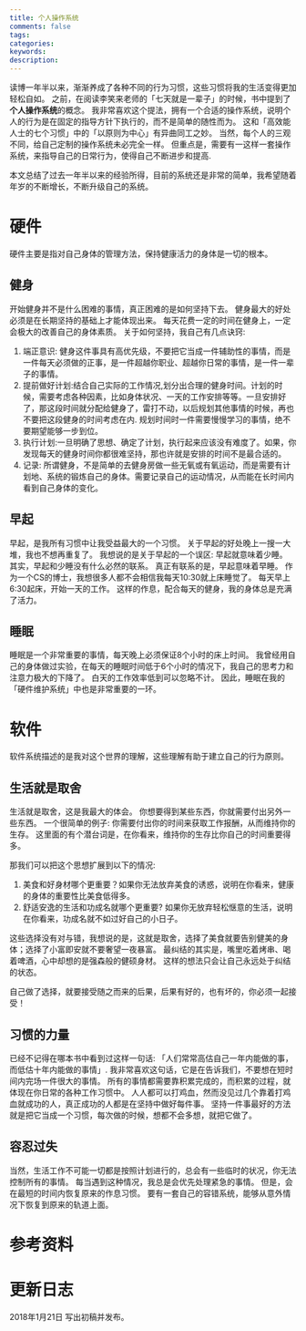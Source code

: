 ```yaml
---
title: 个人操作系统
comments: false
tags:
categories:
keywords:
description:
---
```


读博一年半以来，渐渐养成了各种不同的行为习惯，这些习惯将我的生活变得更加轻松自如。
之前，在阅读李笑来老师的「七天就是一辈子」的时候，书中提到了**个人操作系统**的概念。
我非常喜欢这个提法，拥有一个合适的操作系统，说明个人的行为是在固定的指导方针下执行的，而不是简单的随性而为。
这和「高效能人士的七个习惯」中的「以原则为中心」有异曲同工之妙。
当然，每个人的三观不同，给自己定制的操作系统未必完全一样。
但重点是，需要有一这样一套操作系统，来指导自己的日常行为，使得自己不断进步和提高.

<escape><!-- more --></escape>

本文总结了过去一年半以来的经验所得，目前的系统还是非常的简单，我希望随着年岁的不断增长，不断升级自己的系统。

# 硬件

硬件主要是指对自己身体的管理方法，保持健康活力的身体是一切的根本。

## 健身

开始健身并不是什么困难的事情，真正困难的是如何坚持下去。
健身最大的好处必须是在长期坚持的基础上才能体现出来。
每天花费一定的时间在健身上，一定会极大的改善自己的身体素质。
关于如何坚持，我自己有几点诀窍:

1. 端正意识: 健身这件事具有高优先级，不要把它当成一件辅助性的事情，而是一件每天必须做的正事，是一件超越你职业、超越你日常的事情，是一件一辈子的事情。
2. 提前做好计划:结合自己实际的工作情况,划分出合理的健身时间。计划的时候，需要考虑各种因素，比如身体状况、一天的工作安排等等。一旦安排好了，那这段时间就分配给健身了，雷打不动，以后规划其他事情的时候，再也不要把这段健身的时间考虑在内. 规划时间时一件需要慢慢学习的事情，绝不要期望能够一步到位。
3. 执行计划:一旦明确了思想、确定了计划，执行起来应该没有难度了。如果，你发现每天的健身时间你都很难坚持，那也许就是安排的时间不是最合适的。
4. 记录: 所谓健身，不是简单的去健身房做一些无氧或有氧运动，而是需要有计划地、系统的锻炼自己的身体。需要记录自己的运动情况，从而能在长时间内看到自己身体的变化。


## 早起

早起，是我所有习惯中让我受益最大的一个习惯。
关于早起的好处晚上一搜一大堆，我也不想再重复了。
我想说的是关于早起的一个误区: 早起就意味着少睡。
其实，早起和少睡没有什么必然的联系。
真正有联系的是，早起意味着早睡。
作为一个CS的博士，我想很多人都不会相信我每天10:30就上床睡觉了。
每天早上6:30起床，开始一天的工作。
这样的作息，配合每天的健身，我的身体总是充满了活力。

## 睡眠

睡眠是一个非常重要的事情，每天晚上必须保证8个小时的床上时间。
我曾经用自己的身体做过实验，在每天的睡眠时间低于6个小时的情况下，我自己的思考力和注意力极大的下降了。
白天的工作效率低到可以忽略不计。
因此，睡眠在我的「硬件维护系统」中也是非常重要的一环。


# 软件

软件系统描述的是我对这个世界的理解，这些理解有助于建立自己的行为原则。

## 生活就是取舍

生活就是取舍，这是我最大的体会。
你想要得到某些东西，你就需要付出另外一些东西。
一个很简单的例子: 你需要付出你的时间来获取工作报酬，从而维持你的生存。
这里面的有个潜台词是，在你看来，维持你的生存比你自己的时间重要得多。

那我们可以把这个思想扩展到以下的情况:

1. 美食和好身材哪个更重要？如果你无法放弃美食的诱惑，说明在你看来，健康的身体的重要性比美食低得多。
2. 舒适安逸的生活和功成名就哪个更重要? 如果你无放弃轻松惬意的生活，说明在你看来，功成名就不如过好自己的小日子。

这些选择没有对与错，我想说的是，这就是取舍，选择了美食就要告别健美的身体；选择了小富即安就不要奢望一夜暴富。
最纠结的其实是，嘴里吃着烤串、喝着啤酒，心中却想的是强森般的健硕身材。
这样的想法只会让自己永远处于纠结的状态。

自己做了选择，就要接受随之而来的后果，后果有好的，也有坏的，你必须一起接受！

## 习惯的力量

已经不记得在哪本书中看到过这样一句话: 「人们常常高估自己一年内能做的事，而低估十年内能做的事情」.
我非常喜欢这句话，它是在告诉我们，不要想在短时间内完场一件很大的事情。
所有的事情都需要靠积累完成的，而积累的过程，就体现在你日常的各种工作习惯中。
人人都可以打鸡血，然而没见过几个靠着打鸡血就成功的人，真正成功的人都是在坚持中做好每件事。
坚持一件事最好的方法就是把它当成一个习惯，每次做的时候，想都不会多想，就把它做了。

## 容忍过失

当然，生活工作不可能一切都是按照计划进行的，总会有一些临时的状况，你无法控制所有的事情。
每当遇到这种情况，我总是会优先处理紧急的事情。
但是，会在最短的时间内恢复原来的作息习惯。
要有一套自己的容错系统，能够从意外情况下恢复到原来的轨道上面。


# 参考资料

# 更新日志

2018年1月21日 写出初稿并发布。
